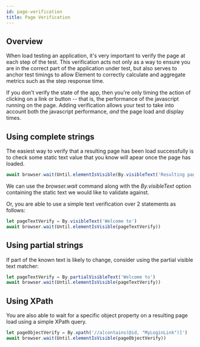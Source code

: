 ```yaml
---
id: page-verification
title: Page Verification
---
```


## Overview

When load testing an application, it's very important to verify the page at each step of the test.
This verification acts not only as a way to ensure you are in the correct part of the application under test,
but also serves to anchor test timings to allow Element to correctly calculate and aggregate metrics such as the step response time.

If you don't verify the state of the app, then you're only timing the action of clicking on a link or button -- that is, the performance of the javascript running on the page.
Adding verification allows your test to take into account both the javascript performance, _and_ the page load and display times.

## Using complete strings

The easiest way to verify that a resulting page has been load successfully is to check some static text value that you know will apear once the page has loaded.

```typescript
await browser.wait(Until.elementIsVisible(By.visibleText('Resulting page text here')))
```

We can use the _browser.wait_ command along with the _By.visibleText_ option containing the static text we would like to validate against.

Or, you are able to use a simple text verification over 2 statements as follows:

```typescript
let pageTextVerify = By.visibleText('Welcome to')
await browser.wait(Until.elementIsVisible(pageTextVerify))
```

## Using partial strings

If part of the known text is likely to change, consider using the partial visible text matcher:

```typescript
let pageTextVerify = By.partialVisibleText('Welcome to')
await browser.wait(Until.elementIsVisible(pageTextVerify))
```

## Using XPath

You are also able to wait for a specific object property on a resulting page load using a simple XPath query.

```typescript
let pageObjectVerify = By.xpath('//a[contains(@id, "MyLoginLink")]')
await browser.wait(Until.elementIsVisible(pageObjectVerify))
```

<!-- suffix -->
